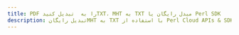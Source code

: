 ---title: PDF را به  تبدیل کنیدTXT، MHT به TXT مبدل رایگان یا Perl SDKdescription: تبدیل رایگانMHT به TXT با استفاده از Perl Cloud APIs & SDK همچنین اسناد PDF را در Cloud ایجاد، ویرایش و رندر کنید.---